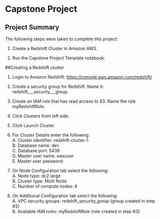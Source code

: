 # Capstone Project
## Project Summary

The following steps were taken to complete this project:

1. Create a Redshift Cluster in Amazon AWS.

2. Run the Capstone Project Template notebook.


##Creating a Redshift cluster  
1. Login to Amazon Redshift: https://console.aws.amazon.com/redshift/
2. Create a security group for Redshift. Name it: redshift___security___group.
3. Create an IAM role that has read access to S3. Name the role myRedshiftRole. 
4. Click Clusters from left side.
5. Click Launch Cluster. 
6. For Cluster Details enter the following:  
        A. Cluster identifier: redshift-cluster-1  
        B. Database name: dev    
        C. Database port: 5439  
        D. Master user name: awsuser    
        E. Master user password: <your password>

7. On Node Configuration tab select the following:  
        A. Node type: dc2.large   
        B. Cluster type: Multi Node  
        C. Number of compute nodes: 8  
         
8. On Additional Configuration tab select the following:  
	A. VPC security groups: redshift_security_group (group created in step #2)   
	B. Available IAM roles: myRedshiftRole (role created in step #3)  


